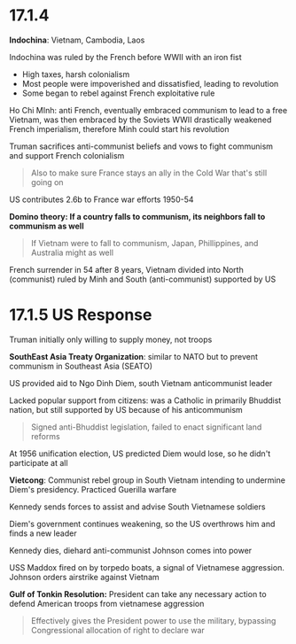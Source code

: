 # 17.1.4
**Indochina**: Vietnam, Cambodia, Laos

Indochina was ruled by the French before WWII with an iron fist
- High taxes, harsh colonialism
- Most people were impoverished and dissatisfied, leading to revolution
- Some began to rebel against French exploitative rule

Ho Chi MInh: anti French, eventually embraced communism to lead to a free Vietnam, was then embraced by the Soviets
WWII drastically weakened French imperialism, therefore Minh could start his revolution

Truman sacrifices anti-communist beliefs and vows to fight communism and support French colonialism

> Also to make sure France stays an ally in the Cold War that's still going on

US contributes 2.6b to France war efforts 1950-54

**Domino theory: If a country falls to communism, its neighbors fall to communism as well**

> If Vietnam were to fall to communism, Japan, Phillippines, and Australia might as well

French surrender in 54 after 8 years, Vietnam divided into North (communist) ruled by Minh and South (anti-communist) supported by US

# 17.1.5 US Response

Truman initially only willing to supply money, not troops

**SouthEast Asia Treaty Organization**: similar to NATO but to prevent communism in Southeast Asia (SEATO)

US provided aid to Ngo Dinh Diem, south Vietnam anticommunist leader

Lacked popular support from citizens: was a Catholic in primarily Bhuddist nation, but still supported by US because of his anticommunism

> Signed anti-Bhuddist legislation, failed to enact significant land reforms

At 1956 unification election, US predicted Diem would lose, so he didn't participate at all

**Vietcong**: Communist rebel group in South Vietnam intending to undermine Diem's presidency. Practiced Guerilla warfare

Kennedy sends forces to assist and advise South Vietnamese soldiers

Diem's government continues weakening, so the US overthrows him and finds a new leader

Kennedy dies, diehard anti-communist Johnson comes into power

USS Maddox fired on by torpedo boats, a signal of Vietnamese aggression. Johnson orders airstrike against Vietnam

**Gulf of Tonkin Resolution:** President can take any necessary action to defend American troops from vietnamese aggression

> Effectively gives the President power to use the military, bypassing Congressional allocation of right to declare war

